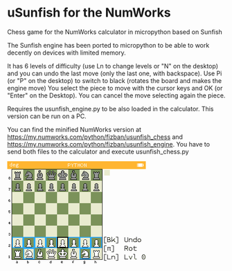 # uSunfish for the NumWorks
Chess game for the NumWorks calculator in micropython based on Sunfish

The Sunfish engine has been ported to micropython to be able to work decently on devices with limited memory.

It has 6 levels of difficulty (use Ln to change levels or "N" on the desktop) and you can undo the last move (only the last one, with backspace).
Use Pi (or "P" on the desktop) to switch to black (rotates the board and makes the engine move) 
You select the piece to move with the cursor keys and OK (or "Enter" on the Desktop). You can cancel the move selecting again the piece.

Requires the usunfish_engine.py to be also loaded in the calculator.
This version can be run on a PC.

You can find the minified NumWorks version at https://my.numworks.com/python/fizban/usunfish_chess and https://my.numworks.com/python/fizban/usunfish_engine. You have to send both files to the calculator and execute usunfish_chess.py

![Screenshot](img/screenshot.png)